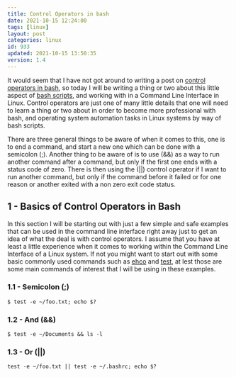```yaml
---
title: Control Operators in bash
date: 2021-10-15 12:24:00
tags: [linux]
layout: post
categories: linux
id: 933
updated: 2021-10-15 13:50:35
version: 1.4
---
```


It would seem that I have not got around to writing a post on [control operators in bash](https://opensource.com/article/18/11/control-operators-bash-shell), so today I will be writing a thing or two about this little aspect of [bash scripts](/2020/11/27/linux-bash-script/), and working with in a Command Line Interface in Linux. Control operators are just one of many little details that one will need to learn a thing or two about in order to become more professional with bash, and operating system automation tasks in Linux systems by way of bash scripts. 

There are three general things to be aware of when it comes to this, one is to end a command, and start a new one which can be done with a semicolon \(\;\). Another thing to be aware of is to use \(&&\) as a way to run another command after a command, but only if the first one ends with a status code of zero. There is then using the \(\|\|\) control operator if I want to run another command, but only if the command before it failed or for one reason or another exited with a non zero exit code status.

<!-- more -->

## 1 - Basics of Control Operators in Bash

In this section I will be starting out with just a few simple and safe examples that can be used in the command line interface right away just to get an idea of what the deal is with control operators. I assume that you have at least a little experience when it comes to working within the Command Line Interface of a Linux system. If not you might want to start out with some basic commonly used commands such as [ehco](/2019/08/15/linux-echo/) and [test](/2021/10/08/linux-test/), at lest those are some main commands of interest that I will be using in these examples.

### 1.1 - Semicolon \(\;\)

```
$ test -e ~/foo.txt; echo $?
```

### 1.2 - And \(&&\)

```
$ test -e ~/Documents && ls -l
```

### 1.3 - Or \(\|\|\)

```
test -e ~/foo.txt || test -e ~/.bashrc; echo $?
```

